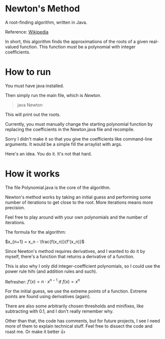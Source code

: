 # Newton's Method

A root-finding algorithm, written in Java.

Reference:
[Wikipedia](https://en.wikipedia.org/wiki/Newton%27s_method)

In short, this algorithm finds the approximations of the roots of a given real-valued function.
This function must be a polynomial with integer coefficients.

# How to run

You must have java installed.

Then simply run the main file, which is *Newton*.
> java Newton

This will print out the roots.

Currently, you must manually change the starting polynomial function by replacing the coefficients in the Newton.java file and recompile.

Sorry I didn't make it so that you give the coefficients like command-line arguments. It would be a simple fill the arraylist with args.

Here's an idea. You do it. It's not that hard.

# How it works

The file Polynomial.java is the core of the algorithm.

Newton's method works by taking an initial guess and performing some number of iterations to get close to the root.
More iterations means more precision.

Feel free to play around with your own polynomials and the number of iterations.

The formula for the algorithm:

 $`x_{n+1} = x_n - \frac{f(x_n)}{f'(x_n)}`$

Since Newton's method requires derivatives, and I wanted to do it by myself, there's a function that returns a derivative of a function.

This is also why I only did integer-coefficient polynomials, so I could use the power rule hihi (and addition rules and such).

Refresher: $`f'(x) = n \cdot x^{n-1}`$ if $`f(x) = x^n`$

For the initial guess, we use the extreme points of a function.
Extreme points are found using derivatives (again).

There are also some arbitrarily chosen thresholds and minifixes, like subtracting with 0.1, and I don't really remember why.

Other than that, the code has comments, but for future projects, I see I need more of them to explain technical stuff.
Feel free to dissect the code and roast me.
Or make it better 👍



